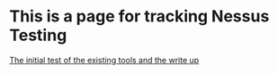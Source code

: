 # This is a page for tracking Nessus Testing

[The initial test of the existing tools and the write up]()
